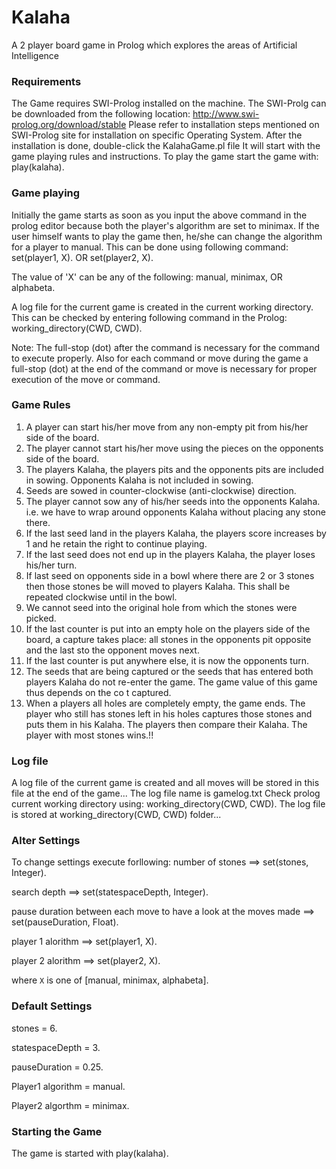 # Kalaha

A 2 player board game in Prolog which explores the areas of Artificial Intelligence

### Requirements

The Game requires SWI-Prolog installed on the machine. The SWI-Prolg can be downloaded from the following location: http://www.swi-prolog.org/download/stable
Please refer to installation steps mentioned on SWI-Prolog site for installation on specific Operating System.
After the installation is done, double-click the KalahaGame.pl file It will start with the game playing rules and instructions. To play the game start the game with: play(kalaha).

### Game playing

Initially the game starts as soon as you input the above command in the prolog editor because both the player's algorithm are set to minimax. If the user himself wants to play the game then, he/she can change the algorithm for a player to manual. This can be done using following command: set(player1, X). OR set(player2, X).

The value of 'X' can be any of the following: manual, minimax, OR alphabeta.

A log file for the current game is created in the current working directory. This can be checked by entering following command in the Prolog: working_directory(CWD, CWD).

Note: The full-stop (dot) after the command is necessary for the command to execute properly. Also for each command or move during the game a full-stop (dot) at the end of the command or move is necessary for proper execution of the move or command.

### Game Rules

1. A player can start his/her move from any non-empty pit from his/her side of the board.
2. The player cannot start his/her move using the pieces on the opponents side of the board.
3. The players Kalaha, the players pits and the opponents pits are included in sowing. Opponents Kalaha is not included in sowing.
4. Seeds are sowed in counter-clockwise (anti-clockwise) direction.
5. The player cannot sow any of his/her seeds into the opponents Kalaha. i.e. we have to wrap around opponents Kalaha without placing any stone there.
6. If the last seed land in the players Kalaha, the players score increases by 1 and he retain the right to continue playing.
7. If the last seed does not end up in the players Kalaha, the player loses his/her turn.
8. If last seed on opponents side in a bowl where there are 2 or 3 stones then those stones be will moved to players Kalaha. This shall be repeated clockwise until in the bowl.
9. We cannot seed into the original hole from which the stones were picked.
10. If the last counter is put into an empty hole on the players side of the board, a capture takes place: all stones in the opponents pit opposite and the last sto the opponent moves next.
11. If the last counter is put anywhere else, it is now the opponents turn.
12. The seeds that are being captured or the seeds that has entered both players Kalaha do not re-enter the game. The game value of this game thus depends on the co t captured.
13. When a players all holes are completely empty, the game ends. The player who still has stones left in his holes captures those stones and puts them in his Kalaha. The players then compare their Kalaha. The player with most stones wins.!!

### Log file

A log file of the current game is created and all moves will be stored in this file at the end of the game... The log file name is gamelog.txt Check prolog current working directory using: working_directory(CWD, CWD). The log file is stored at working_directory(CWD, CWD) folder...

### Alter Settings

To change settings execute forllowing:
number of stones ==> set(stones, Integer). 

search depth ==> set(statespaceDepth, Integer). 

pause duration between each move to have a look at the moves made ==> set(pauseDuration, Float). 

player 1 alorithm ==> set(player1, X).

player 2 alorithm ==> set(player2, X). 

where `X` is one of [manual, minimax, alphabeta].

### Default Settings

stones = 6.

statespaceDepth = 3. 

pauseDuration = 0.25. 

Player1 algorithm = manual. 

Player2 algorthm = minimax. 


### Starting the Game

The game is started with play(kalaha).
